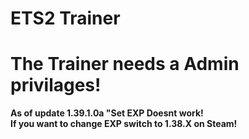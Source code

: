 # ETS2 Trainer
# The Trainer needs a Admin privilages!

**As of update 1.39.1.0a "Set EXP Doesnt work!**\
**If you want to change EXP switch to 1.38.X on Steam!**
